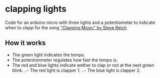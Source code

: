 # clapping lights

Code for an arduino micro with three lights and a potentiometer to indicate when to clapp for the song ["Clapping Music" by Steve Reich](https://en.wikipedia.org/wiki/Clapping_Music).

## How it works
- The green light indicates the tempo.
- The potentionmeter regulates how fast the tempo is.
- The red and blue lights indicate wether to clap or not at the next green blink.
..- The red light is clapper 1.
..- The blue light is clapper 2.
